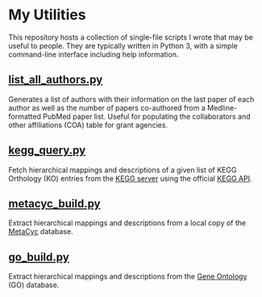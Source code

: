 # My Utilities

This repository hosts a collection of single-file scripts I wrote that may be useful to people. They are typically written in Python 3, with a simple command-line interface including help information.


## [list_all_authors.py](list_all_authors.py)

Generates a list of authors with their information on the last paper of each author as well as the number of papers co-authored from a Medline-formatted PubMed paper list. Useful for populating the collaborators and other affiliations (COA) table for grant agencies.


## [kegg_query.py](kegg_query.py)

Fetch hierarchical mappings and descriptions of a given list of KEGG
Orthology (KO) entries from the [KEGG server](https://www.kegg.jp/kegg/) using the official [KEGG API](https://www.kegg.jp/kegg/rest/).


## [metacyc_build.py](metacyc_build.py)

Extract hierarchical mappings and descriptions from a local copy of the [MetaCyc](https://metacyc.org/) database.


## [go_build.py](go_build.py)

Extract hierarchical mappings and descriptions from the [Gene Ontology](http://geneontology.org/) (GO) database.
